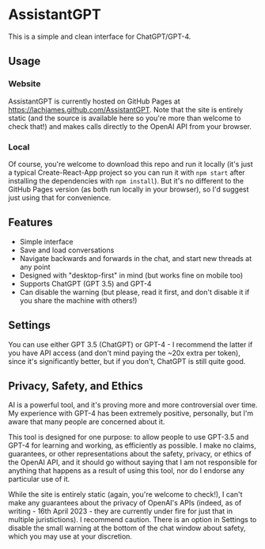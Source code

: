 # AssistantGPT

This is a simple and clean interface for ChatGPT/GPT-4.

## Usage
### Website
AssistantGPT is currently hosted on GitHub Pages at https://lachjames.github.com/AssistantGPT. Note that the site is entirely static (and the source is available here so you're more than welcome to check that!) and makes calls directly to the OpenAI API from your browser.

### Local
Of course, you're welcome to download this repo and run it locally (it's just a typical Create-React-App project so you can run it with `npm start` after installing the dependencies with `npm install`). But it's no different to the GitHub Pages version (as both run locally in your browser), so I'd suggest just using that for convenience.

## Features
- Simple interface
- Save and load conversations
- Navigate backwards and forwards in the chat, and start new threads at any point
- Designed with "desktop-first" in mind (but works fine on mobile too)
- Supports ChatGPT (GPT 3.5) and GPT-4
- Can disable the warning (but please, read it first, and don't disable it if you share the machine with others!)

## Settings
You can use either GPT 3.5 (ChatGPT) or GPT-4 - I recommend the latter if you have API access (and don't mind paying the ~20x extra per token), since it's significantly better, but if you don't, ChatGPT is still quite good.

## Privacy, Safety, and Ethics
AI is a powerful tool, and it's proving more and more controversial over time. My experience with GPT-4 has been extremely positive, personally, but I'm aware that many people are concerned about it.

This tool is designed for one purpose: to allow people to use GPT-3.5 and GPT-4 for learning and working, as efficiently as possible. I make no claims, guarantees, or other representations about the safety, privacy, or ethics of the OpenAI API, and it should go without saying that I am not responsible for anything that happens as a result of using this tool, nor do I endorse any particular use of it.

While the site is entirely static (again, you're welcome to check!), I can't make any guarantees about the privacy of OpenAI's APIs (indeed, as of writing - 16th April 2023 - they are currently under fire for just that in multiple juristictions). I recommend caution. There is an option in Settings to disable the small warning at the bottom of the chat window about safety, which you may use at your discretion.
